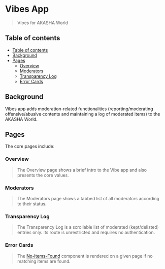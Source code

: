 # Vibes App

> Vibes for AKASHA World

## Table of contents

- [Table of contents](#table-of-contents)
- [Background](#background)
- [Pages](#pages)
  - [Overview](#overview)
  - [Moderators](#moderators)
  - [Transparency Log](#transparency-log)
  - [Error Cards](#error-cards)

## Background

Vibes app adds moderation-related functionalities (reporting/moderating offensive/abusive contents and maintaining a log of moderated items) to the AKASHA World.

## Pages

The core pages include:

### Overview
> The Overview page shows a brief intro to the Vibe app and also presents the core values.

### Moderators
> The Moderators page shows a tabbed list of all moderators according to their status.

### Transparency Log
> The Transparency Log is a scrollable list  of moderated (kept/delisted) entries only. Its route is unrestricted and requires no authentication.

### Error Cards
> The [No-Items-Found](src/components/error-cards/no-items-found.tsx) component is rendered on a given page if no  matching items are found.
